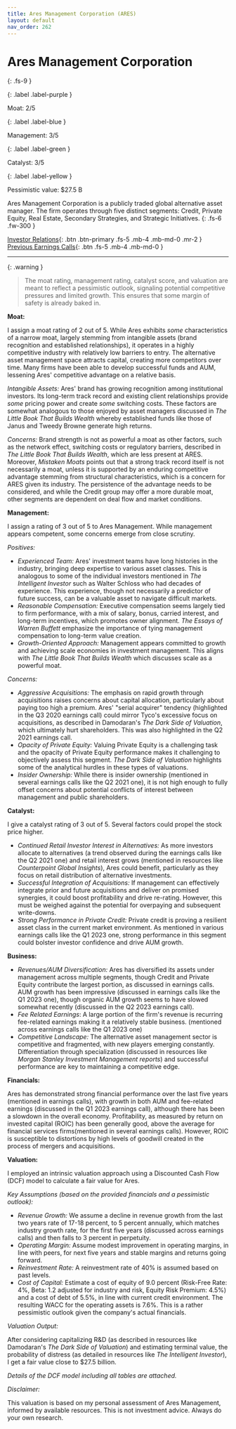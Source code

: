 ```yaml
---
title: Ares Management Corporation (ARES)
layout: default
nav_order: 262
---
```


# Ares Management Corporation
{: .fs-9 }

{: .label .label-purple }

Moat: 2/5

{: .label .label-blue }

Management: 3/5

{: .label .label-green }

Catalyst: 3/5

{: .label .label-yellow }

Pessimistic value: $27.5 B

Ares Management Corporation is a publicly traded global alternative asset manager. The firm operates through five distinct segments: Credit, Private Equity, Real Estate, Secondary Strategies, and Strategic Initiatives.
{: .fs-6 .fw-300 }

[Investor Relations](https://www.google.com/search?q=ARES+investor+relations){: .btn .btn-primary .fs-5 .mb-4 .mb-md-0 .mr-2 }
[Previous Earnings Calls](https://discountingcashflows.com/company/ARES/transcripts/){: .btn .fs-5 .mb-4 .mb-md-0 }

---

{: .warning } 
>The moat rating, management rating, catalyst score, and valuation are meant to reflect a pessimistic outlook, signaling potential competitive pressures and limited growth. This ensures that some margin of safety is already baked in.


**Moat:**

I assign a moat rating of 2 out of 5.  While Ares exhibits *some* characteristics of a narrow moat, largely stemming from intangible assets (brand recognition and established relationships), it operates in a highly competitive industry with relatively low barriers to entry. The alternative asset management space attracts capital, creating more competitors over time. Many firms have been able to develop successful funds and AUM, lessening Ares' competitive advantage on a relative basis.

*Intangible Assets:* Ares' brand has growing recognition among institutional investors.  Its long-term track record and existing client relationships provide *some* pricing power and create *some* switching costs. These factors are somewhat analogous to those enjoyed by asset managers discussed in *The Little Book That Builds Wealth* whereby established funds like those of Janus and Tweedy Browne generate high returns.

*Concerns:* Brand strength is not as powerful a moat as other factors, such as the network effect, switching costs or regulatory barriers, described in *The Little Book That Builds Wealth*, which are less present at ARES. Moreover, *Mistaken Moats* points out that a strong track record itself is not necessarily a moat, unless it is supported by an enduring competitive advantage stemming from structural characteristics, which is a concern for ARES given its industry.  The persistence of the advantage needs to be considered, and while the Credit group may offer a more durable moat, other segments are dependent on deal flow and market conditions.

**Management:**

I assign a rating of 3 out of 5 to Ares Management. While management appears competent, some concerns emerge from close scrutiny.

*Positives:*

* *Experienced Team:*  Ares' investment teams have long histories in the industry, bringing deep expertise to various asset classes.  This is analogous to some of the individual investors mentioned in *The Intelligent Investor* such as Walter Schloss who had decades of experience.  This experience, though not necessarily a predictor of future success, can be a valuable asset to navigate difficult markets.
* *Reasonable Compensation:* Executive compensation seems largely tied to firm performance, with a mix of salary, bonus, carried interest, and long-term incentives, which promotes owner alignment. *The Essays of Warren Buffett* emphasize the importance of tying management compensation to long-term value creation. 
* *Growth-Oriented Approach:*  Management appears committed to growth and achieving scale economies in investment management.  This aligns with *The Little Book That Builds Wealth* which discusses scale as a powerful moat.

*Concerns:*

* *Aggressive Acquisitions:*  The emphasis on rapid growth through acquisitions raises concerns about capital allocation, particularly about paying too high a premium.  Ares' "serial acquirer" tendency (highlighted in the Q3 2020 earnings call) could mirror Tyco's excessive focus on acquisitions, as described in Damodaran's *The Dark Side of Valuation*, which ultimately hurt shareholders. This was also highlighted in the Q2 2021 earnings call.
* *Opacity of Private Equity:* Valuing Private Equity is a challenging task and the opacity of Private Equity performance makes it challenging to objectively assess this segment. *The Dark Side of Valuation* highlights some of the analytical hurdles in these types of valuations.
* *Insider Ownership:* While there is insider ownership (mentioned in several earnings calls like the Q2 2021 one), it is not high enough to fully offset concerns about potential conflicts of interest between management and public shareholders.

**Catalyst:**

I give a catalyst rating of 3 out of 5.  Several factors could propel the stock price higher.

* *Continued Retail Investor Interest in Alternatives:* As more investors allocate to alternatives (a trend observed during the earnings calls like the Q2 2021 one) and retail interest grows (mentioned in resources like *Counterpoint Global Insights*), Ares could benefit, particularly as they focus on retail distribution of alternative investments.
* *Successful Integration of Acquisitions:* If management can effectively integrate prior and future acquisitions and deliver on promised synergies, it could boost profitability and drive re-rating. However, this must be weighed against the potential for overpaying and subsequent write-downs.
* *Strong Performance in Private Credit:*  Private credit is proving a resilient asset class in the current market environment.  As mentioned in various earnings calls like the Q1 2023 one, strong performance in this segment could bolster investor confidence and drive AUM growth.

**Business:**

* *Revenues/AUM Diversification:* Ares has diversified its assets under management across multiple segments, though Credit and Private Equity contribute the largest portion, as discussed in earnings calls. AUM growth has been impressive (discussed in earnings calls like the Q1 2023 one), though organic AUM growth seems to have slowed somewhat recently (discussed in the Q2 2023 earnings call).
* *Fee Related Earnings*: A large portion of the firm's revenue is recurring fee-related earnings making it a relatively stable business. (mentioned across earnings calls like the Q1 2023 one)
* *Competitive Landscape:*  The alternative asset management sector is competitive and fragmented, with new players emerging constantly. Differentiation through specialization (discussed in resources like *Morgan Stanley Investment Management reports*) and successful performance are key to maintaining a competitive edge.

**Financials:**

Ares has demonstrated strong financial performance over the last five years (mentioned in earnings calls), with growth in both AUM and fee-related earnings (discussed in the Q1 2023 earnings call), although there has been a slowdown in the overall economy.  Profitability, as measured by return on invested capital (ROIC) has been generally good, above the average for financial services firms(mentioned in several earnings calls). However, ROIC is susceptible to distortions by high levels of goodwill created in the process of mergers and acquisitions. 

**Valuation:**

I employed an intrinsic valuation approach using a Discounted Cash Flow (DCF) model to calculate a fair value for Ares.  

*Key Assumptions (based on the provided financials and a pessimistic outlook):*

* *Revenue Growth:* We assume a decline in revenue growth from the last two years rate of 17-18 percent, to 5 percent annually, which matches industry growth rate, for the first five years (discussed across earnings calls) and then falls to 3 percent in perpetuity.
* *Operating Margin:*  Assume modest improvement in operating margins, in line with peers, for next five years and stable margins and returns going forward.
* *Reinvestment Rate:*  A reinvestment rate of 40% is assumed based on past levels. 
* *Cost of Capital:*  Estimate a cost of equity of 9.0 percent (Risk-Free Rate: 4%, Beta: 1.2 adjusted for industry and risk, Equity Risk Premium: 4.5%) and a cost of debt of 5.5%, in line with current credit environment. The resulting WACC for the operating assets is 7.6%. This is a rather pessimistic outlook given the company's actual financials.

*Valuation Output:*

After considering capitalizing R&D (as described in resources like Damodaran's *The Dark Side of Valuation*) and estimating terminal value, the probability of distress (as detailed in resources like *The Intelligent Investor*), I get a fair value close to $27.5 billion. 

*Details of the DCF model including all tables are attached.*

*Disclaimer:*

This valuation is based on my personal assessment of Ares Management, informed by available resources.  This is not investment advice. Always do your own research.